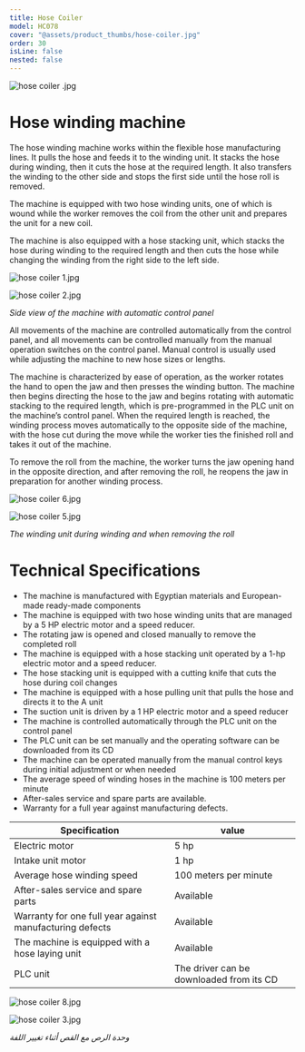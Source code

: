 ```yaml
---
title: Hose Coiler
model: HC078
cover: "@assets/product_thumbs/hose-coiler.jpg"
order: 30
isLine: false
nested: false
---
```


![hose coiler .jpg](@assets/article_images/hose-coiler/hose-coiler.jpg)

# Hose winding machine

The hose winding machine works within the flexible hose manufacturing lines. It pulls the hose and feeds it to the winding unit.
It stacks the hose during winding, then it cuts the hose at the required length. It also transfers the winding to the other side and stops the first side until the hose roll is removed.

The machine is equipped with two hose winding units, one of which is wound while the worker removes the coil from the other unit and prepares the unit for a new coil.

The machine is also equipped with a hose stacking unit, which stacks the hose during winding to the required length and then cuts the hose while changing the winding from the right side to the left side.

<div class="flex flex-col md:flex-row irems-center justify-center ">

![hose coiler 1.jpg](@assets/article_images/hose-coiler/hose-coiler-1.jpg)

![hose coiler 2.jpg](@assets/article_images/hose-coiler/hose-coiler-2.jpg)

</div>

_Side view of the machine with automatic control panel_

All movements of the machine are controlled automatically from the control panel, and all movements can be controlled manually from the manual operation switches on the control panel. Manual control is usually used while adjusting the machine to new hose sizes or lengths.

The machine is characterized by ease of operation, as the worker rotates the hand to open the jaw and then presses the winding button. The machine then begins directing the hose to the jaw and begins rotating with automatic stacking to the required length, which is pre-programmed in the PLC unit on the machine’s control panel. When the required length is reached, the winding process moves automatically to the opposite side of the machine, with the hose cut during the move while the worker ties the finished roll and takes it out of the machine.

To remove the roll from the machine, the worker turns the jaw opening hand in the opposite direction, and after removing the roll, he reopens the jaw in preparation for another winding process.

<div class="flex flex-col md:flex-row irems-center justify-center ">

![hose coiler 6.jpg](@assets/article_images/hose-coiler/hose-coiler-6.jpg)

![hose coiler 5.jpg](@assets/article_images/hose-coiler/hose-coiler-5.jpg)

</div>

_The winding unit during winding and when removing the roll_

# Technical Specifications

-   The machine is manufactured with Egyptian materials and European-made ready-made components
-   The machine is equipped with two hose winding units that are managed by a 5 HP electric motor and a speed reducer.
-   The rotating jaw is opened and closed manually to remove the completed roll
-   The machine is equipped with a hose stacking unit operated by a 1-hp electric motor and a speed reducer.
-   The hose stacking unit is equipped with a cutting knife that cuts the hose during coil changes
-   The machine is equipped with a hose pulling unit that pulls the hose and directs it to the A unit
-   The suction unit is driven by a 1 HP electric motor and a speed reducer
-   The machine is controlled automatically through the PLC unit on the control panel
-   The PLC unit can be set manually and the operating software can be downloaded from its CD
-   The machine can be operated manually from the manual control keys during initial adjustment or when needed
-   The average speed of winding hoses in the machine is 100 meters per minute
-   After-sales service and spare parts are available.
-   Warranty for a full year against manufacturing defects.

| Specification                                            | value                                    |
| -------------------------------------------------------- | ---------------------------------------- |
| Electric motor                                           | 5 hp                                     |
| Intake unit motor                                        | 1 hp                                     |
| Average hose winding speed                               | 100 meters per minute                    |
| After-sales service and spare parts                      | Available                                |
| Warranty for one full year against manufacturing defects | Available                                |
| The machine is equipped with a hose laying unit          | Available                                |
| PLC unit                                                 | The driver can be downloaded from its CD |

<div class="flex flex-col md:flex-row irems-center justify-center ">

![hose coiler 8.jpg](@assets/article_images/hose-coiler/hose-coiler-8.jpg)

![hose coiler 3.jpg](@assets/article_images/hose-coiler/hose-coiler-3.jpg)

</div>

_وحدة الرص مع القص أثناء تغيير اللفة_
